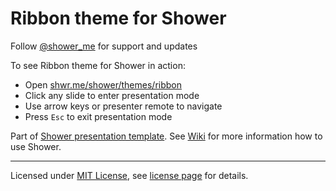 # Ribbon theme for Shower

Follow [@shower_me](https://twitter.com/shower_me) for support and updates

To see Ribbon theme for Shower in action:

- Open [shwr.me/shower/themes/ribbon](http://shwr.me/shower/themes/ribbon/)
- Click any slide to enter presentation mode
- Use arrow keys or presenter remote to navigate
- Press `Esc` to exit presentation mode

Part of [Shower presentation template](https://github.com/shower/shower/). See [Wiki](https://github.com/shower/shower/wiki) for more information how to use Shower.

---
Licensed under [MIT License](http://en.wikipedia.org/wiki/MIT_License), see [license page](https://github.com/shower/shower/wiki/MIT-License) for details.